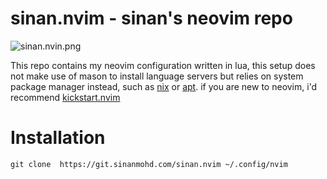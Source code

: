 # sinan.nvim - sinan's neovim repo

![sinan.nvin.png](https://static.sinanmohd.com/git/sinan.nvim.png)

This repo contains my neovim configuration written in lua, this setup does not
make use of mason to install language servers but relies on system package
manager instead, such as [nix](https://nixos.org/) or [apt](https://www.debian.org/). 
if you are new to neovim, i'd recommend [kickstart.nvim](https://github.com/nvim-lua/kickstart.nvim)

# Installation
```
git clone  https://git.sinanmohd.com/sinan.nvim ~/.config/nvim
```
